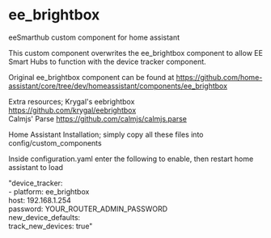 # ee_brightbox
 eeSmarthub custom component for home assistant
 
 This custom component overwrites the ee_brightbox component to allow EE Smart Hubs to function with the device tracker component.
 
 Original ee_brightbox component can be found at https://github.com/home-assistant/core/tree/dev/homeassistant/components/ee_brightbox

Extra resources;
Krygal's eebrightbox https://github.com/krygal/eebrightbox </br>
Calmjs' Parse https://github.com/calmjs/calmjs.parse


Home Assistant Installation;
simply copy all these files into config/custom_components

Inside configuration.yaml enter the following to enable, then restart home assistant to load

"device_tracker:</br>  - platform: ee_brightbox</br>    host: 192.168.1.254</br>    password: YOUR_ROUTER_ADMIN_PASSWORD</br>    new_device_defaults:</br>      track_new_devices: true"
